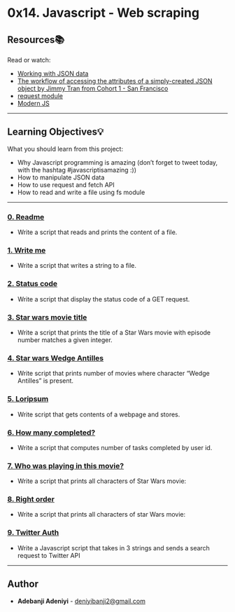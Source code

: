 # 0x14. Javascript - Web scraping

## Resources:books:
Read or watch:
* [Working with JSON data](https://intranet.hbtn.io/rltoken/RmDpb2gJfPrMar05QdxYvw)
* [The workflow of accessing the attributes of a simply-created JSON object by Jimmy Tran from Cohort 1 - San Francisco](https://intranet.hbtn.io/rltoken/ibqGcS_YNbtWO8nPIlM2Ug)
* [request module](https://intranet.hbtn.io/rltoken/9L4UYvlIwDVDoObD7zpJZQ)
* [Modern JS](https://intranet.hbtn.io/rltoken/Zf5LCjoTEuIXWWxoH_dGVQ)

---
## Learning Objectives:bulb:
What you should learn from this project:

* Why Javascript programming is amazing (don’t forget to tweet today, with the hashtag #javascriptisamazing :))
* How to manipulate JSON data
* How to use request and fetch API
* How to read and write a file using fs module

---

### [0. Readme](./0-readme.js)
* Write a script that reads and prints the content of a file.


### [1. Write me](./1-writeme.js)
* Write a script that writes a string to a file.


### [2. Status code](./2-statuscode.js)
* Write a script that display the status code of a GET request.


### [3. Star wars movie title](./3-starwars_title.js)
* Write a script that prints the title of a Star Wars movie with episode number matches a given integer.


### [4. Star wars Wedge Antilles](./4-starwars_count.js)
* Write script that prints number of movies where character “Wedge Antilles” is present.


### [5. Loripsum](./5-request_store.js)
* Write script that gets contents of a webpage and stores.


### [6. How many completed?](./6-completed_tasks.js)
* Write a script that computes number of tasks completed by user id.


### [7. Who was playing in this movie?](./100-starwars_characters.js)
* Write a script that prints all characters of Star Wars movie:


### [8. Right order](./101-starwars_characters.js)
* Write a script that prints all characters of star Wars movie:


### [9. Twitter Auth](./102-search_twitter.js)
* Write a Javascript script that takes in 3 strings and sends a search request to Twitter API

---

## Author
* **Adebanji Adeniyi** - [deniyibanji2@gmail.com](https://github.com/ADETOLAR01)